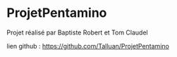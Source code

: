 # ProjetPentamino

Projet réalisé par Baptiste Robert et Tom Claudel

lien github : 
https://github.com/Talluan/ProjetPentamino